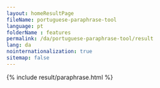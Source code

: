 ```yaml
---
layout: homeResultPage
fileName: portuguese-paraphrase-tool
language: pt
folderName : features
permalink: /da/portuguese-paraphrase-tool/result
lang: da
nointernationalization: true
sitemap: false
---
```

{% include result/paraphrase.html %}

<script src="/js/result/paraprashing.js" data-foldername="{{page.folderName}}" data-lang="{{page.lang}}"></script>